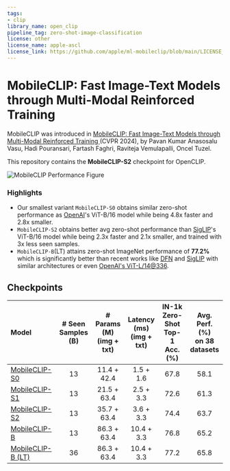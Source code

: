 ```yaml
---
tags:
- clip
library_name: open_clip
pipeline_tag: zero-shot-image-classification
license: other
license_name: apple-ascl
license_link: https://github.com/apple/ml-mobileclip/blob/main/LICENSE_weights_data
---
```


# MobileCLIP: Fast Image-Text Models through Multi-Modal Reinforced Training

MobileCLIP was introduced in [MobileCLIP: Fast Image-Text Models through Multi-Modal Reinforced Training
](https://arxiv.org/pdf/2311.17049.pdf) (CVPR 2024), by Pavan Kumar Anasosalu Vasu, Hadi Pouransari, Fartash Faghri, Raviteja Vemulapalli, Oncel Tuzel.

This repository contains the **MobileCLIP-S2** checkpoint for OpenCLIP.

![MobileCLIP Performance Figure](fig_accuracy_latency.png)

### Highlights

* Our smallest variant `MobileCLIP-S0` obtains similar zero-shot performance as [OpenAI](https://arxiv.org/abs/2103.00020)'s ViT-B/16 model while being 4.8x faster and 2.8x smaller.
* `MobileCLIP-S2` obtains better avg zero-shot performance than [SigLIP](https://arxiv.org/abs/2303.15343)'s ViT-B/16 model while being 2.3x faster and 2.1x smaller, and trained with 3x less seen samples.
* `MobileCLIP-B`(LT) attains zero-shot ImageNet performance of **77.2%** which is significantly better than recent works like [DFN](https://arxiv.org/abs/2309.17425) and [SigLIP](https://arxiv.org/abs/2303.15343) with similar architectures or even [OpenAI's ViT-L/14@336](https://arxiv.org/abs/2103.00020).

## Checkpoints

| Model                                                     | # Seen <BR>Samples (B) | # Params (M) <BR> (img + txt) | Latency (ms) <BR> (img + txt) | IN-1k Zero-Shot <BR> Top-1 Acc. (%) | Avg. Perf. (%) <BR> on 38 datasets |
|:----------------------------------------------------------|:----------------------:|:-----------------------------:|:-----------------------------:|:-----------------------------------:|:----------------------------------:|
| [MobileCLIP-S0](https://hf.co/pcuenq/MobileCLIP-S0)       |           13           |          11.4 + 42.4          |           1.5 + 1.6           |                67.8                 |                58.1                |
| [MobileCLIP-S1](https://hf.co/pcuenq/MobileCLIP-S1)       |           13           |          21.5 + 63.4          |           2.5 + 3.3           |                72.6                 |                61.3                |
| [MobileCLIP-S2](https://hf.co/pcuenq/MobileCLIP-S2)       |           13           |          35.7 + 63.4          |           3.6 + 3.3           |                74.4                 |                63.7                |
| [MobileCLIP-B](https://hf.co/pcuenq/MobileCLIP-B)         |           13           |          86.3 + 63.4          |          10.4 + 3.3           |                76.8                 |                65.2                |
| [MobileCLIP-B (LT)](https://hf.co/pcuenq/MobileCLIP-B-LT) |           36           |          86.3 + 63.4          |          10.4 + 3.3           |                77.2                 |                65.8                |

